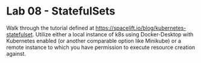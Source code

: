 # Lab 08 - StatefulSets

Walk through the tutorial defined at https://spacelift.io/blog/kubernetes-statefulset. Utilize either a local instance of k8s using Docker-Desktop with Kubernetes enabled (or another comparable option like Minikube) or a remote instance to which you have permission to execute resource creation against.
